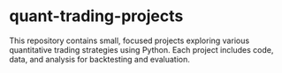 # quant-trading-projects
This repository contains small, focused projects exploring various quantitative trading strategies using Python.   Each project includes code, data, and analysis for backtesting and evaluation.
